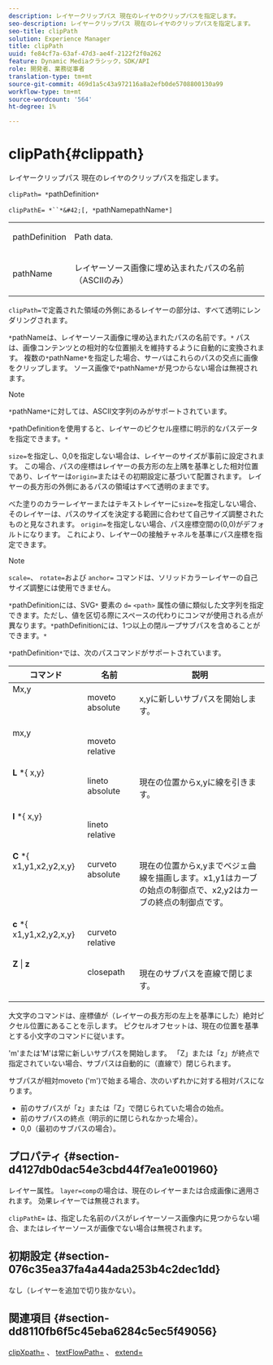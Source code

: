 ```yaml
---
description: レイヤークリップパス 現在のレイヤのクリップパスを指定します。
seo-description: レイヤークリップパス 現在のレイヤのクリップパスを指定します。
seo-title: clipPath
solution: Experience Manager
title: clipPath
uuid: fe84cf7a-63af-47d3-ae4f-2122f2f0a262
feature: Dynamic Mediaクラシック，SDK/API
role: 開発者、業務従事者
translation-type: tm+mt
source-git-commit: 469d1a5c43a972116a8a2efb0de5708800130a99
workflow-type: tm+mt
source-wordcount: '564'
ht-degree: 1%

---
```



# clipPath{#clippath}

レイヤークリップパス 現在のレイヤのクリップパスを指定します。

`clipPath= *`pathDefinition`*`

`clipPathE= *``*&#42;[, *`pathNamepathName`*]`

<table id="simpletable_275E2A5FAB804C6388BD110D2ACA3C82"> 
 <tr class="strow"> 
  <td class="stentry"> <p><span class="codeph"> <span class="varname"> pathDefinition</span> </span> </p> </td> 
  <td class="stentry"> <p>Path data. </p></td> 
 </tr> 
 <tr class="strow"> 
  <td class="stentry"> <p><span class="codeph"> <span class="varname"> pathName</span></span> </p> </td> 
  <td class="stentry"> <p>レイヤーソース画像に埋め込まれたパスの名前（ASCIIのみ） </p></td> 
 </tr> 
</table>

`clipPath=`で定義された領域の外側にあるレイヤーの部分は、すべて透明にレンダリングされます。

`*`pathNameは、レイヤーソース画像に埋め込まれたパスの名前です。`*` パスは、画像コンテンツとの相対的な位置揃えを維持するように自動的に変換されます。 複数の`*`pathName`*`を指定した場合、サーバはこれらのパスの交点に画像をクリップします。 ソース画像で`*`pathName`*`が見つからない場合は無視されます。

>[!NOTE]
>
>`*`pathName`*`に対しては、ASCII文字列のみがサポートされています。

`*`pathDefinitionを使用すると、レイヤーのピクセル座標に明示的なパスデータを指定できます。`*` 

`size=`を指定し、0,0を指定しない場合は、レイヤーのサイズが事前に設定されます。 この場合、パスの座標はレイヤーの長方形の左上隅を基準とした相対位置であり、レイヤーは`origin=`またはその初期設定に基づいて配置されます。 レイヤーの長方形の外側にあるパスの領域はすべて透明のままです。

べた塗りのカラーレイヤーまたはテキストレイヤーに`size=`を指定しない場合、そのレイヤーは、パスのサイズを決定する範囲に合わせて自己サイズ調整されたものと見なされます。 `origin=`を指定しない場合、パス座標空間の(0,0)がデフォルトになります。 これにより、レイヤー0の接触チャネルを基準にパス座標を指定できます。

>[!NOTE]
>
>`scale=`、 `rotate=`および `anchor=` コマンドは、ソリッドカラーレイヤーの自己サイズ調整には使用できません。

`*`pathDefinitionには、SVG`*` 要素の `d=`  `<path>` 属性の値に類似した文字列を指定できます。ただし、値を区切る際にスペースの代わりにコンマが使用される点が異なります。`*`pathDefinitionには、1つ以上の閉ループサブパスを含めることができます。`*` 

`*`pathDefinition`*`では、次のパスコマンドがサポートされています。

<table id="table_A74DD7A48B1C417D9D4BA46BECEAB981"> 
 <thead> 
  <tr> 
   <th class="entry"> <b> コマンド</b> </th> 
   <th class="entry"> <b> 名前</b> </th> 
   <th class="entry"> <b> 説明</b> </th> 
  </tr> 
 </thead>
 <tbody> 
  <tr valign="top"> 
   <td> <b> </b> <span class="varname"> Mx,y</span> </td> 
   <td> <p> moveto absolute </p> </td> 
   <td> <p> x,yに新しいサブパスを開始します。 </p> </td> 
  </tr> 
  <tr valign="top"> 
   <td> <b> </b> <span class="varname"> mx,y</span> </td> 
   <td> <p> moveto relative </p> </td> 
  </tr> 
  <tr valign="top"> 
   <td> <b> L</b> *{<span class="varname"> x,y</span>} </td> 
   <td> <p> lineto absolute </p> </td> 
   <td> <p> 現在の位置からx,yに線を引きます。 </p> </td> 
  </tr> 
  <tr valign="top"> 
   <td> <b> l</b> *{<span class="varname"> x,y</span>} </td> 
   <td> <p> lineto relative </p> </td> 
  </tr> 
  <tr valign="top"> 
   <td> <b> C</b> *{<span class="varname"> x1,y1,x2,y2,x,y</span>} </td> 
   <td> <p> curveto absolute </p> </td> 
   <td> <p> 現在の位置からx,yまでベジェ曲線を描画します。x1,y1はカーブの始点の制御点で、x2,y2はカーブの終点の制御点です。 </p> </td> 
  </tr> 
  <tr valign="top"> 
   <td> <b> c</b> *{<span class="varname"> x1,y1,x2,y2,x,y</span>} </td> 
   <td> <p> curveto relative </p> </td> 
  </tr> 
  <tr valign="top"> 
   <td> <b> Z</b> |  <b>z</b> </td> 
   <td> <p> closepath </p> </td> 
   <td> <p> 現在のサブパスを直線で閉じます。 </p> </td> 
  </tr> 
 </tbody> 
</table>

大文字のコマンドは、座標値が（レイヤーの長方形の左上を基準にした）絶対ピクセル位置にあることを示します。 ピクセルオフセットは、現在の位置を基準とする小文字のコマンドに従います。

&#39;m&#39;または&#39;M&#39;は常に新しいサブパスを開始します。 「Z」または「z」が終点で指定されていない場合、サブパスは自動的に（直線で）閉じられます。

サブパスが相対moveto (&#39;m&#39;)で始まる場合、次のいずれかに対する相対パスになります。

* 前のサブパスが「z」または「Z」で閉じられていた場合の始点。
* 前のサブパスの終点（明示的に閉じられなかった場合）。
* 0,0（最初のサブパスの場合）。

## プロパティ {#section-d4127db0dac54e3cbd44f7ea1e001960}

レイヤー属性。 `layer=comp`の場合は、現在のレイヤーまたは合成画像に適用されます。 効果レイヤーでは無視されます。

`clipPathE=` は、指定した名前のパスがレイヤーソース画像内に見つからない場合、またはレイヤーソースが画像でない場合は無視されます。

## 初期設定 {#section-076c35ea37fa4a44ada253b4c2dec1dd}

なし（レイヤーを追加で切り抜かない）。

## 関連項目 {#section-dd8110fb6f5c45eba6284c5ec5f49056}

[clipXpath=](../../../../../is-api/http-ref/image-serving-api-ref/c-http-protocol-reference/c-command-reference/r-clipxpath.md#reference-17e5e4da3e044943af8f963f58a45f53) 、 [textFlowPath=](../../../../../is-api/http-ref/image-serving-api-ref/c-http-protocol-reference/c-command-reference/r-textflowpath.md#reference-0b8d9493d71342f0b6a64a6d221584ef) 、 [extend=](../../../../../is-api/http-ref/image-serving-api-ref/c-http-protocol-reference/c-command-reference/r-extend.md#reference-7e9156beb285459d830e2d56782a74ac)
